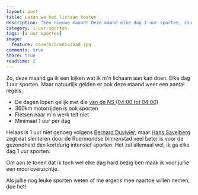 ```yaml
---
layout: post
title: Laten we het lichaam testen
description: "Een nieuwe maand! Deze maand elke dag 1 uur sporten, zou Adriaan het volhouden?"
category: 1-uur-sporten
tags: [1 uur sporten]
image:
  feature: covers/brediusbad.jpg
comments: true
share: true
readtime: 2
---
```


Zo, deze maand ga ik een kijken wat ik m'n lichaam aan kan doen. Elke dag 1 uur sporten. Maar natuurlijk gelden er ook deze maand weer een aantal regels.

 * De dagen lopen gelijk met die [van de NS (04:00 tot 04:00)](http://nl.wikipedia.org/wiki/Dag#Begin_van_de_dag)
 * 360km motorrijden is ook sporten
 * Fietsen naar m'n werk telt niet
 * Minimaal 1 uur per dag

Helaas is 1 uur niet genoeg volgens [Bernard Duvivier](http://medischcontact.artsennet.nl/actueel/nieuws/nieuwsbericht/128199/een-uur-sport-per-dag-is-niet-genoeg.htm), maar [Hans Savelberg](http://www.dichtbij.nl/roermond/regionaal-nieuws/artikel/2627372/-stop-onmiddellijk-met-een-half-uur-bewegen-per-dag.aspx) zegt dat slenteren door de Roermondse binnenstad veel beter is voor de gezondheid dan kortdurig intensief sporten. Het zal allemaal wel, ik ga elke dag 1 uur sporten.

Om aan te tonen dat ik toch wel elke dag hard bezig ben maak ik voor jullie een mooi overzichtje.

Als jullie nog leuke sporten weten of me ergens mee naartoe willen nemen, doe het!
